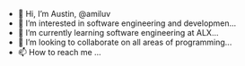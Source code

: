 - 👋 Hi, I’m Austin, @amiluv
- 👀 I’m interested in software engineering and developmen...
- 🌱 I’m currently learning software engineering at ALX...
- 💞️ I’m looking to collaborate on all areas of programming...
- 📫 How to reach me ...

<!---
amiluv/amiluv is a ✨ special ✨ repository because its `README.md` (this file) appears on your GitHub profile.
You can click the Preview link to take a look at your changes.
--->
